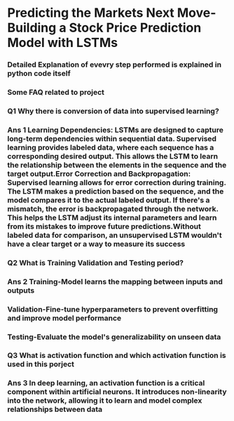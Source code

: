 # Predicting the Markets Next Move-Building a Stock Price Prediction Model with LSTMs
### Detailed Explanation of evevry step performed is explained in python code itself 
### Some FAQ related to project
### Q1 Why there is conversion of data into supervised learning?
### Ans 1 Learning Dependencies: LSTMs are designed to capture long-term dependencies within sequential data. Supervised learning provides labeled data, where each sequence has a corresponding desired output. This allows the LSTM to learn the relationship between the elements in the sequence and the target output.Error Correction and Backpropagation: Supervised learning allows for error correction during training. The LSTM makes a prediction based on the sequence, and the model compares it to the actual labeled output. If there's a mismatch, the error is backpropagated through the network. This helps the LSTM adjust its internal parameters and learn from its mistakes to improve future predictions.Without labeled data for comparison, an unsupervised LSTM wouldn't have a clear target or a way to measure its success
### Q2 What is Training Validation and Testing period?
### Ans 2 Training-Model learns the mapping between inputs and outputs
###       Validation-Fine-tune hyperparameters to prevent overfitting and improve model performance
###       Testing-Evaluate the model's generalizability on unseen data
### Q3 What is activation function and which activation function is used in this porject 
### Ans 3 In deep learning, an activation function is a critical component within artificial neurons. It introduces non-linearity into the network, allowing it to learn and model complex relationships between data


